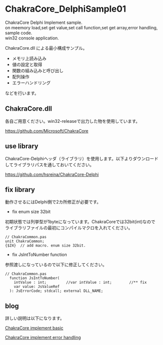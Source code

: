 # ChakraCore_DelphiSample01
ChakraCore Delphi Implement sample. \
on meemory load,set get value,set call function,set get array,error handling, sample code.\
win32 console application.

ChakraCore.dll による最小構成サンプル。

+ メモリ上読み込み
+ 値の設定と取得
+ 関数の組み込みと呼び出し
+ 配列操作
+ エラーハンドリング

などを行います。

## ChakraCore.dll
各自ご用意ください。win32-releaseで出力した物を使用しています。

<a haref="https://github.com/Microsoft/ChakraCore">https://github.com/Microsoft/ChakraCore</a>

## use library
ChakraCore-Delphiヘッダ（ライブラリ）を使用します。以下よりダウンロードしてライブラリパスを通しておいてください。

<a href="https://github.com/hsreina/ChakraCore-Delphi">https://github.com/hsreina/ChakraCore-Delphi</a>

## fix library
動作させるにはDelphi側で2カ所修正が必要です。


* fix enum size 32bit

初期状態では列挙型が1byteになっています。ChakraCoreでは32bit(int)なのでライブラリファイルの最初にコンパイルマクロを入れてください。
```
// ChakraCommon.pas
unit ChakraCommon;
{$Z4}  // add macro. enum size 32bit. 
```

* fix JsIntToNumber function

参照渡しになっているので以下に修正してください。
```
// ChakraCommon.pas
  function JsIntToNumber(
    intValue : int;         //var intValue : int;        //** fix
    var value: JsValueRef
  ): JsErrorCode; stdcall; external DLL_NAME;
```

## blog
詳しい説明は以下になります。

<a href="http://d.hatena.ne.jp/Ko-Ta/20170821/p1">ChakraCore implement basic</a>

<a href="http://d.hatena.ne.jp/Ko-Ta/20170822/p1">ChakraCore implement error handling</a>
